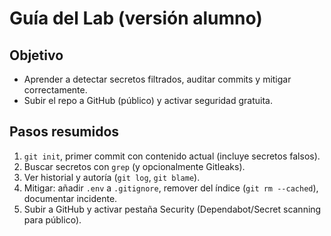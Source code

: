 # Guía del Lab (versión alumno)
## Objetivo
- Aprender a detectar secretos filtrados, auditar commits y mitigar correctamente.
- Subir el repo a GitHub (público) y activar seguridad gratuita.

## Pasos resumidos
1) `git init`, primer commit con contenido actual (incluye secretos falsos).
2) Buscar secretos con `grep` (y opcionalmente Gitleaks).
3) Ver historial y autoría (`git log`, `git blame`).
4) Mitigar: añadir `.env` a `.gitignore`, remover del índice (`git rm --cached`), documentar incidente.
5) Subir a GitHub y activar pestaña Security (Dependabot/Secret scanning para público).

